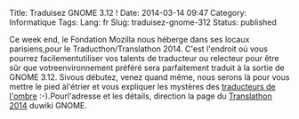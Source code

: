 Title: Traduisez GNOME 3.12 !
Date: 2014-03-14 09:47
Category: Informatique
Tags:
Lang: fr
Slug: traduisez-gnome-312
Status: published

Ce week end, le Fondation Mozilla nous héberge dans ses locaux parisiens,pour le Traducthon/Translathon 2014. C'est l'endroit où vous pourrez facilementutiliser vos talents de traducteur ou relecteur pour être sûr que votreenvironnement préféré sera parfaitement traduit à la sortie de GNOME 3.12. Sivous débutez, venez quand même, nous serons là pour vous mettre le pied àl'étrier et vous expliquer les mystères des [traducteurs de l'ombre](https://l10n.gnome.org/teams/fr/) :-).Pourl'adresse et les détails, direction la page du [Translathon 2014](https://wiki.gnome.org/Hackfests/LeTranslathon2014) duwiki GNOME.
